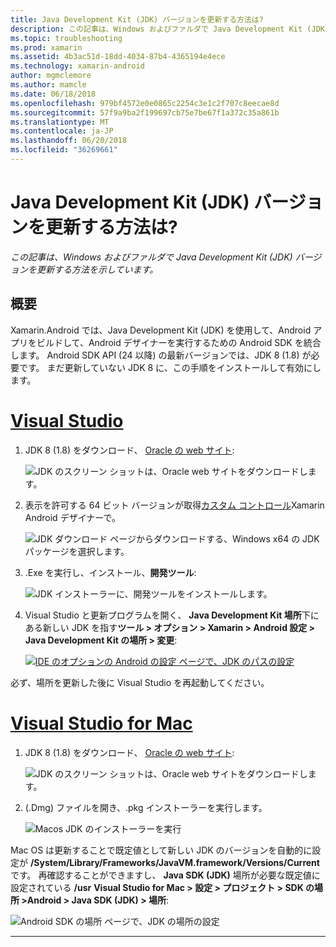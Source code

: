 ```yaml
---
title: Java Development Kit (JDK) バージョンを更新する方法は?
description: この記事は、Windows およびファルダで Java Development Kit (JDK) バージョンを更新する方法を示しています。
ms.topic: troubleshooting
ms.prod: xamarin
ms.assetid: 4b3ac51d-18dd-4034-87b4-4365194e4ece
ms.technology: xamarin-android
author: mgmclemore
ms.author: mamcle
ms.date: 06/18/2018
ms.openlocfilehash: 979bf4572e0e0865c2254c3e1c2f707c8eecae8d
ms.sourcegitcommit: 57f9a9ba2f199697cb75e7be67f1a372c35a861b
ms.translationtype: MT
ms.contentlocale: ja-JP
ms.lasthandoff: 06/20/2018
ms.locfileid: "36269661"
---
```

# <a name="how-do-i-update-the-java-development-kit-jdk-version"></a>Java Development Kit (JDK) バージョンを更新する方法は?

_この記事は、Windows およびファルダで Java Development Kit (JDK) バージョンを更新する方法を示しています。_

## <a name="overview"></a>概要

Xamarin.Android では、Java Development Kit (JDK) を使用して、Android アプリをビルドして、Android デザイナーを実行するための Android SDK を統合します。 Android SDK API (24 以降) の最新バージョンでは、JDK 8 (1.8) が必要です。 まだ更新していない JDK 8 に、この手順をインストールして有効にします。

# <a name="visual-studiotabvswin"></a>[Visual Studio](#tab/vswin)

1.  JDK 8 (1.8) をダウンロード、 [Oracle の web サイト](http://www.oracle.com/technetwork/java/javase/downloads/index.html):

    ![JDK のスクリーン ショットは、Oracle web サイトをダウンロードします。](update-jdk-images/image1.png)

2.  表示を許可する 64 ビット バージョンが取得[カスタム コントロール](https://developer.xamarin.com/releases/vs/xamarin.vs_4/xamarin.vs_4.2/#androiddesignercustomcontrols)Xamarin Android デザイナーで。

    ![JDK ダウンロード ページからダウンロードする、Windows x64 の JDK パッケージを選択します。](update-jdk-images/image2.png)

3.  .Exe を実行し、インストール、**開発ツール**:

    ![JDK インストーラーに、開発ツールをインストールします。](update-jdk-images/image3.png)

4.  Visual Studio と更新プログラムを開く、 **Java Development Kit 場所**下にある新しい JDK を指す**ツール > オプション > Xamarin > Android 設定 > Java Development Kit の場所 > 変更**:

    [![IDE のオプションの Android の設定 ページで、JDK のパスの設定](update-jdk-images/image4-sml.png)](update-jdk-images/image4.png#lightbox)

必ず、場所を更新した後に Visual Studio を再起動してください。

# <a name="visual-studio-for-mactabvsmac"></a>[Visual Studio for Mac](#tab/vsmac)

1.  JDK 8 (1.8) をダウンロード、 [Oracle の web サイト](http://www.oracle.com/technetwork/java/javase/downloads/index.html):

    ![JDK のスクリーン ショットは、Oracle web サイトをダウンロードします。](update-jdk-images/image1.png)

2.  (.Dmg) ファイルを開き、.pkg インストーラーを実行します。

    ![Macos JDK のインストーラーを実行](update-jdk-images/image5.png)

Mac OS は更新することで既定値として新しい JDK のバージョンを自動的に設定が **/System/Library/Frameworks/JavaVM.framework/Versions/Current**です。 再確認することができますし、 **Java SDK (JDK)** 場所が必要な既定値に設定されている **/usr**  **Visual Studio for Mac > 設定 > プロジェクト > SDK の場所 >Android > Java SDK (JDK) > 場所**:

![Android SDK の場所 ページで、JDK の場所の設定](update-jdk-images/image6.png)

-----

